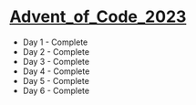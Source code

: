 # [Advent_of_Code_2023](https://adventofcode.com/)
- Day 1 - Complete
- Day 2 - Complete
- Day 3 - Complete
- Day 4 - Complete
- Day 5 - Complete
- Day 6 - Complete
